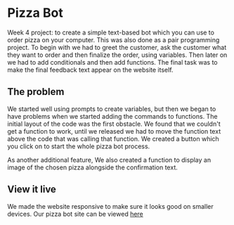 # Pizza Bot

Week 4 project: to create a simple text-based bot which you can use to order pizza on your computer. This was also done as a pair programming project.  To begin with we had to greet the customer, ask the customer what they want to order and then finalize the order, using variables. Then later on we had to add conditionals and then add functions. The final task was to make the final feedback text appear on the website itself.

## The problem

We started well using prompts to create variables, but then we began to have problems when we started adding the commands to functions. The initial layout of the code was the first obstacle. We found that we couldn't get a function to work, until we released we had to move the function text above the code that was calling that function. We created a button which you click on to start the whole pizza bot process.

As another additional feature, We also created a function to display an image of the chosen pizza alongside the confirmation text.

## View it live

We made the website responsive to make sure it looks good on smaller devices. 
Our pizza bot site can be viewed [here](https://pizza-corner.netlify.app/)
